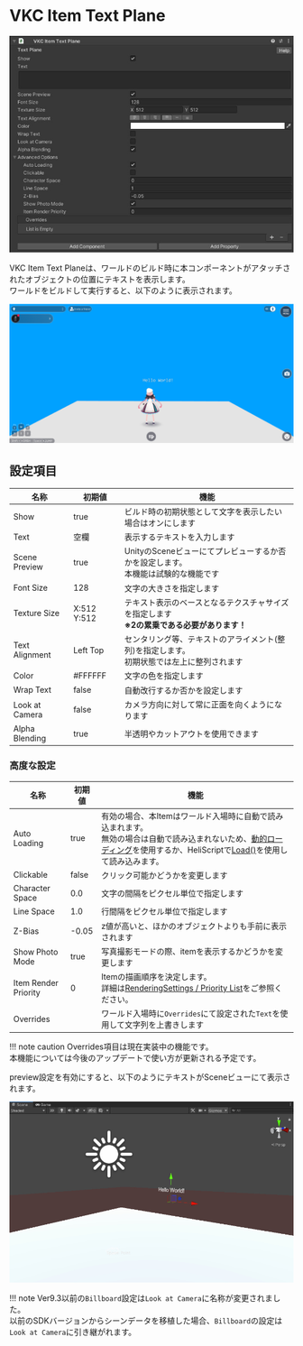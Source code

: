 # VKC Item Text Plane

![HEOTextPlane_1](img/HEOTextPlane_1.jpg)

VKC Item Text Planeは、ワールドのビルド時に本コンポーネントがアタッチされたオブジェクトの位置にテキストを表示します。<br>
ワールドをビルドして実行すると、以下のように表示されます。

![HEOTextPlane_3](img/HEOTextPlane_3.jpg)

## 設定項目

| 名称 | 初期値 | 機能 |
| ----   | ---- | ---- |
| Show | true | ビルド時の初期状態として文字を表示したい場合はオンにします |
| Text | 空欄 | 表示するテキストを入力します |
| Scene Preview | true | UnityのSceneビューにてプレビューするか否かを設定します。<br> 本機能は試験的な機能です | 
| Font Size | 128 | 文字の大きさを指定します |
| Texture Size | X:512 Y:512 | テキスト表示のベースとなるテクスチャサイズを指定します<br> **※2の累乗である必要があります！** |
| Text Alignment | Left Top | センタリング等、テキストのアライメント(整列)を指定します。<br>初期状態では左上に整列されます |
| Color | #FFFFFF | 文字の色を指定します |
| Wrap Text | false | 自動改行するか否かを設定します |
| Look at Camera | false | カメラ方向に対して常に正面を向くようになります |
| Alpha Blending | true | 半透明やカットアウトを使用できます |

### 高度な設定

| 名称 | 初期値 | 機能 |
| ----   | ---- | ---- |
| Auto Loading | true | 有効の場合、本Itemはワールド入場時に自動で読み込まれます。<br>無効の場合は自動で読み込まれないため、[動的ローディング](VKCItemField.md)を使用するか、HeliScriptで[Load()](../hs/hs_class_item.md#load)を使用して読み込みます。|
| Clickable | false | クリック可能かどうかを変更します |
| Character Space | 0.0| 文字の間隔をピクセル単位で指定します |
| Line Space | 1.0 | 行間隔をピクセル単位で指定します |
| Z-Bias | -0.05 | z値が高いと、ほかのオブジェクトよりも手前に表示されます |
| Show Photo Mode | true | 写真撮影モードの際、itemを表示するかどうかを変更します |
| Item Render Priority | 0 | Itemの描画順序を決定します。<br>詳細は[RenderingSettings / Priority List](../VketCloudSettings/RenderingSettings.md)をご参照ください。 |
| Overrides | | ワールド入場時に`Overrides`にて設定された`Text`を使用して文字列を上書きします |

!!! note caution
    Overrides項目は現在実装中の機能です。<br>
    本機能については今後のアップデートで使い方が更新される予定です。

preview設定を有効にすると、以下のようにテキストがSceneビューにて表示されます。

![HEOTextPlane_2](img/HEOTextPlane_2.jpg)

!!! note
    Ver9.3以前の`Billboard`設定は`Look at Camera`に名称が変更されました。<br>
    以前のSDKバージョンからシーンデータを移植した場合、`Billboard`の設定は`Look at Camera`に引き継がれます。